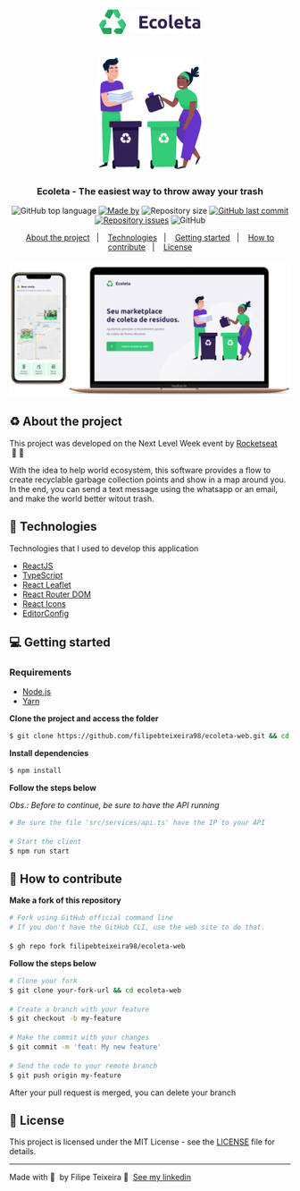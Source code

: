 <h1 align="center">
  <img src=".github/logo.png" alt="Logo"><br /><br />
  <img src=".github/people.png" alt="Logo Image" height="200">
</h1>

<h3 align="center">
  Ecoleta - The easiest way to throw away your trash
</h3>

<p align="center">
  <img alt="GitHub top language" src="https://img.shields.io/github/languages/top/filipebteixeira98/ecoleta-web?color=%2334CB79">
  <a href="https://www.linkedin.com/in/filipebteixeira98/"><img alt="Made by" src="https://img.shields.io/badge/made%20by-Filipe%20Teixeira-%2334CB79"></a>
  <img alt="Repository size" src="https://img.shields.io/github/repo-size/filipebteixeira98/ecoleta-web?color=%2334CB79">
  <a href="https://github.com/filipebteixeira98/ecoleta-web/commits/master"><img alt="GitHub last commit" src="https://img.shields.io/github/last-commit/filipebteixeira98/ecoleta-web?color=%2334CB79"></a>
  <a href="https://github.com/filipebteixeira98/ecoleta-web/issues"><img alt="Repository issues" src="https://img.shields.io/github/issues/filipebteixeira98/ecoleta-web?color=%2334CB79"></a>
  <img alt="GitHub" src="https://img.shields.io/github/license/filipebteixeira98/ecoleta-web?color=%2334CB79">
</p>

<p align="center">
  <a href="#recycle-about-the-project">About the project</a>&nbsp;&nbsp;&nbsp;|&nbsp;&nbsp;&nbsp;
  <a href="#-technologies">Technologies</a>&nbsp;&nbsp;&nbsp;|&nbsp;&nbsp;&nbsp;
  <a href="#-getting-started">Getting started</a>&nbsp;&nbsp;&nbsp;|&nbsp;&nbsp;&nbsp;
  <a href="#-how-to-contribute">How to contribute</a>&nbsp;&nbsp;&nbsp;|&nbsp;&nbsp;&nbsp;
  <a href="#-license">License</a>
</p>

<img alt="Layout" src=".github/mockup.png">

## :recycle: About the project

This project was developed on the Next Level Week event by [Rocketseat](https://rocketseat.com.br/) &nbsp;🚀&nbsp;💜

With the idea to help world ecosystem, this software provides a flow to create recyclable garbage collection points and show in a map around you. In the end, you can send a text message using the whatsapp or an email, and make the world better witout trash.

## 🚀 Technologies

Technologies that I used to develop this application

- [ReactJS](https://reactjs.org/)
- [TypeScript](https://www.typescriptlang.org/)
- [React Leaflet](https://react-leaflet.js.org/)
- [React Router DOM](https://reacttraining.com/react-router/)
- [React Icons](https://react-icons.netlify.com/#/)
- [EditorConfig](https://editorconfig.org/)

## 💻 Getting started

### Requirements

- [Node.js](https://nodejs.org/en/)
- [Yarn](https://classic.yarnpkg.com/)

**Clone the project and access the folder**

```bash
$ git clone https://github.com/filipebteixeira98/ecoleta-web.git && cd ecoleta-web
```

**Install dependencies**

```bash
$ npm install
```

**Follow the steps below**

_Obs.: Before to continue, be sure to have the API running_

```bash
# Be sure the file 'src/services/api.ts' have the IP to your API

# Start the client
$ npm run start
```

## 🤔 How to contribute

**Make a fork of this repository**

```bash
# Fork using GitHub official command line
# If you don't have the GitHub CLI, use the web site to do that.

$ gh repo fork filipebteixeira98/ecoleta-web
```

**Follow the steps below**

```bash
# Clone your fork
$ git clone your-fork-url && cd ecoleta-web

# Create a branch with your feature
$ git checkout -b my-feature

# Make the commit with your changes
$ git commit -m 'feat: My new feature'

# Send the code to your remote branch
$ git push origin my-feature
```

After your pull request is merged, you can delete your branch

## 📝 License

This project is licensed under the MIT License - see the [LICENSE](LICENSE) file for details.

---

Made with 💜&nbsp; by Filipe Teixeira 👋 &nbsp;[See my linkedin](https://www.linkedin.com/in/filipebteixeira98/)

